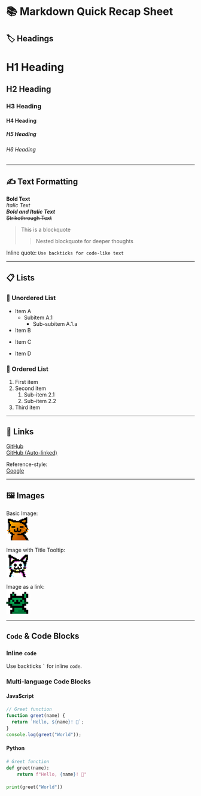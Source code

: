 # 📚 Markdown Quick Recap Sheet

## 🏷️ Headings

# H1 Heading
## H2 Heading
### H3 Heading
#### H4 Heading
##### H5 Heading
###### H6 Heading

---

## ✍️ Text Formatting

**Bold Text**  
*Italic Text*  
***Bold and Italic Text***  
~~Strikethrough Text~~  

> This is a blockquote  
>> Nested blockquote for deeper thoughts

Inline quote: `Use backticks for code-like text`

---

## 📋 Lists

### 🔸 Unordered List
- Item A
  - Subitem A.1
    - Sub-subitem A.1.a
- Item B
* Item C
+ Item D

### 🔢 Ordered List
1. First item
2. Second item
   1. Sub-item 2.1
   2. Sub-item 2.2
3. Third item

---

## 🔗 Links

[GitHub](https://github.com/rishabhkumaar)  
[GitHub (Auto-linked)](https://www.github.com)

Reference-style:  
[Google][1]

[1]: https://www.google.com

---

## 🖼️ Images

Basic Image:  
![Placeholder](resource/demo1.png)

Image with Title Tooltip:  
![GitHub Demo](resource/demo2.png "Demo Image")

Image as a link:  
[![](resource/demo3.png)](https://github.com/rishabhkumaar)

---

## `Code` & Code Blocks

### Inline `code`

Use backticks `` ` `` for inline `code`.

### Multi-language Code Blocks

#### JavaScript
```js
// Greet function
function greet(name) {
  return `Hello, ${name}! 👋`;
}
console.log(greet("World"));
```

#### Python
```python
# Greet function
def greet(name):
    return f"Hello, {name}! 👋"

print(greet("World"))
```